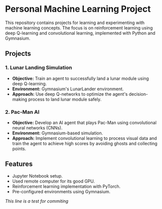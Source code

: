 # Personal Machine Learning Project

This repository contains projects for learning and experimenting with machine learning concepts. The focus is on reinforcement learning using deep Q-learning and convolutional learning, implemented with Python and Gymnasium.

## Projects

### 1. Lunar Landing Simulation
- **Objective:** Train an agent to successfully land a lunar module using deep Q-learning.
- **Environment:** Gymnasium's LunarLander environment.
- **Approach:** Use deep Q-networks to optimize the agent's decision-making process to land lunar module safely.

### 2. Pac-Man AI
- **Objective:** Develop an AI agent that plays Pac-Man using convolutional neural networks (CNNs).
- **Environment:** Gymnasium-based simulation.
- **Approach:** Implement convolutional learning to process visual data and train the agent to achieve high scores by avoiding ghosts and collecting points.

## Features
- Jupyter Notebook setup.
- Used remote computer for its good GPU.
- Reinforcement learning implementation with PyTorch.
- Pre-configured environments using Gymnasium.

*This line is a test for commiting*

